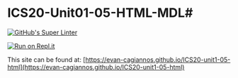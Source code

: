 # ICS20-Unit01-05-HTML-MDL#

[![GitHub's Super Linter](https://github.com/evan-cagiannos/ICS20-unit1-05-html/workflows/GitHub's%20Super%20Linter/badge.svg)](https://github.com/evan-cagiannos/ICS20-unit1-05-html/actions)

[![Run on Repl.it](https://repl.it/badge/github/evan-cagiannos/ICS20-unit1-05-html)](https://repl.it/github/evan-cagiannos/ICS20-unit1-05-html)

This site can be found at: [https://evan-cagiannos.github.io/ICS20-unit1-05-html](https://evan-cagiannos.github.io/ICS20-unit1-05-html)
